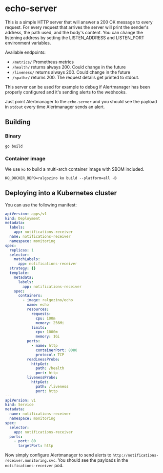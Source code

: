 # echo-server

This is a simple HTTP server that will answer a 200 OK message to every request.
For every request that arrives the server will print the sender's address, the path used, and the body's content.
You can change the listening address by setting the LISTEN_ADDRESS and LISTEN_PORT environment variables.

Available endpoints:

- `/metrics/`  Prometheus metrics
- `/health/`   returns always 200. Could change in the future
- `/liveness/` returns always 200. Could change in the future
- `/<path>/`   returns 200. The request details get printed to stdout.

This server can be used for example to debug if Alertmanager has been properly configured and it's sending alerts to the webhooks.

Just point Alertmanager to the `echo-server` and you should see the payload in `stdout` every time Alertmanager sends an alert.

## Building

### Binary

```console
go build
```

### Container image

We use `ko` to build a multi-arch container image with SBOM included.

```console
KO_DOCKER_REPO=ralgozino ko build --platform=all -B
```

## Deploying into a Kubernetes cluster

You can use the following manifest:

```yaml
apiVersion: apps/v1
kind: Deployment
metadata:
  labels:
    app: notifications-receiver
  name: notifications-receiver
  namespace: monitoring
spec:
  replicas: 1
  selector:
    matchLabels:
      app: notifications-receiver
  strategy: {}
  template:
    metadata:
      labels:
        app: notifications-receiver
    spec:
      containers:
        - image: ralgozino/echo
          name: echo
          resources:
            requests:
              cpu: 100m
              memory: 256Mi
            limits:
              cpu: 1000m
              memory: 1Gi
          ports:
            - name: http
              containerPort: 8080
              protocol: TCP
          readinessProbe:
            httpGet:
              path: /health
              port: http
          livenessProbe:
            httpGet:
              path: /liveness
              port: http
---
apiVersion: v1
kind: Service
metadata:
  name: notifications-receiver
  namespace: monitoring
spec:
  selector:
    app: notifications-receiver
  ports:
    - port: 80
      targetPort: http
```

Now simply configure Alertmanager to send alerts to `http://notifications-receiver.monitoring.svc`. You should see the payloads in the `notifications-receiver` pod.
